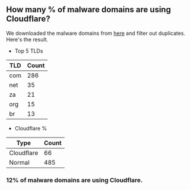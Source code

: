 ## How many % of malware domains are using Cloudflare?


We downloaded the malware domains from [here](https://urlhaus.abuse.ch) and filter out duplicates.
Here's the result.


[//]: # (start replacement)


- Top 5 TLDs

| TLD | Count |
| --- | --- |
| com | 286 |
| net | 35 |
| za | 21 |
| org | 15 |
| br | 13 |


- Cloudflare %

| Type | Count |
| --- | --- |
| Cloudflare | 66 |
| Normal | 485 |


### 12% of malware domains are using Cloudflare.